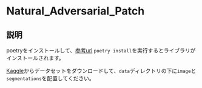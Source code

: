 # Natural_Adversarial_Patch

## 説明

poetryをインストールして、[参考url](https://qiita.com/ksato9700/items/b893cf1db83605898d8a)
```poetry install```を実行するとライブラリがインストールされます。

[Kaggle](https://www.kaggle.com/datasets/veeralakrishna/butterfly-dataset)からデータセットをダウンロードして、```data```ディレクトリの下に```image```と```segmentations```を配置してください。
